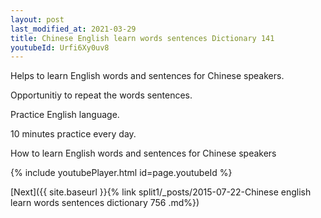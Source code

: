 ```yaml
---
layout: post
last_modified_at: 2021-03-29
title: Chinese English learn words sentences Dictionary 141 
youtubeId: Urfi6Xy0uv8
---
```

 
 
Helps to learn English words and sentences for Chinese speakers.

Opportunitiy to repeat the words sentences. 

Practice English language. 
 
10 minutes practice every day. 
 
How to learn English words and sentences for Chinese speakers 
 
{% include youtubePlayer.html id=page.youtubeId %}
 
 
[Next]({{ site.baseurl }}{% link  split1/_posts/2015-07-22-Chinese english learn words sentences dictionary 756 .md%})
 
